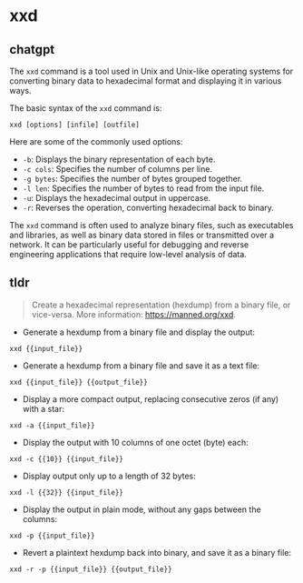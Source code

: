 # xxd 
## chatgpt 
The `xxd` command is a tool used in Unix and Unix-like operating systems for converting binary data to hexadecimal format and displaying it in various ways.

The basic syntax of the `xxd` command is:

```
xxd [options] [infile] [outfile]
```

Here are some of the commonly used options:

- `-b`: Displays the binary representation of each byte.
- `-c cols`: Specifies the number of columns per line.
- `-g bytes`: Specifies the number of bytes grouped together.
- `-l len`: Specifies the number of bytes to read from the input file.
- `-u`: Displays the hexadecimal output in uppercase.
- `-r`: Reverses the operation, converting hexadecimal back to binary.

The `xxd` command is often used to analyze binary files, such as executables and libraries, as well as binary data stored in files or transmitted over a network. It can be particularly useful for debugging and reverse engineering applications that require low-level analysis of data. 

## tldr 
 
> Create a hexadecimal representation (hexdump) from a binary file, or vice-versa.
> More information: <https://manned.org/xxd>.

- Generate a hexdump from a binary file and display the output:

`xxd {{input_file}}`

- Generate a hexdump from a binary file and save it as a text file:

`xxd {{input_file}} {{output_file}}`

- Display a more compact output, replacing consecutive zeros (if any) with a star:

`xxd -a {{input_file}}`

- Display the output with 10 columns of one octet (byte) each:

`xxd -c {{10}} {{input_file}}`

- Display output only up to a length of 32 bytes:

`xxd -l {{32}} {{input_file}}`

- Display the output in plain mode, without any gaps between the columns:

`xxd -p {{input_file}}`

- Revert a plaintext hexdump back into binary, and save it as a binary file:

`xxd -r -p {{input_file}} {{output_file}}`
